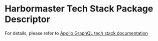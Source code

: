 # Harbormaster Tech Stack Package Descriptor

For details, please refer to [Apollo GraphQL tech stack documentation](https://harbormaster.ai/Apollo-tech-stack/)


